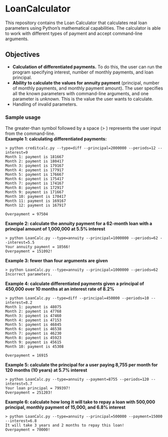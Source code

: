 # LoanCalculator
This repository contains the Loan Calculator that calculates real loan parameters using Python’s mathematical capabilities. 
The calculator is able to work with different types of payment and accept command-line arguments.

## Objectives
- **Calculation of differentiated payments.** To do this, the user can run the program specifying interest, number of monthly payments, and loan principal.
- **Ability to calculate the values for annuity payment** (principal, number of monthly payments, and monthly payment amount). The user specifies all the known parameters with command-line arguments, and one parameter is unknown. This is the value the user wants to calculate.
- Handling of invalid parameters.

### Sample usage
The greater-than symbol followed by a space (> ) represents the user input from the command-line. \
**Example 1: calculating differentiated payments:**
```
> python creditcalc.py --type=diff --principal=2000000 --periods=12 --interest=9
Month 1: payment is 181667
Month 2: payment is 180417
Month 3: payment is 179167
Month 4: payment is 177917
Month 5: payment is 176667
Month 6: payment is 175417
Month 7: payment is 174167
Month 8: payment is 172917
Month 9: payment is 171667
Month 10: payment is 170417
Month 11: payment is 169167
Month 12: payment is 167917

Overpayment = 97504
```
**Example 2: calculate the annuity payment for a 62-month loan with a principal amount of 1,000,000 at 5.5% interest**
```
> python LoanCalc.py --type=annuity --principal=1000000 --periods=62 --interest=5.5
Your annuity payment = 18566!
Overpayment = 151092!
```
**Example 3: fewer than four arguments are given**
```
> python LoanCalc.py --type=annuity --principal=1000000 --periods=62
Incorrect parameters.
```
**Example 4: calculate differentiated payments given a principal of 450,000 over 10 months at an interest rate of 8.2%**
```
> python LoanCalc.py --type=diff --principal=450000 --periods=10 --interest=8.2
Month 1: payment is 48075
Month 2: payment is 47768
Month 3: payment is 47460
Month 4: payment is 47153
Month 5: payment is 46845
Month 6: payment is 46538
Month 7: payment is 46230
Month 8: payment is 45923
Month 9: payment is 45615
Month 10: payment is 45308

Overpayment = 16915
```
**Example 5: calculate the principal for a user paying 8,755 per month for 120 months (10 years) at 5.7% interest**
```
> python LoanCalc.py --type=annuity --payment=8755 --periods=120 --interest=5.7
Your loan principal = 799397!
Overpayment = 251203!
```
**Example 6: calculate how long it will take to repay a loan with 500,000 principal, monthly payment of 15,000, and 6.8% interest**
```
> python LoanCalc.py --type=annuity --principal=500000 --payment=15000 --interest=6.8
It will take 3 years and 2 months to repay this loan!
Overpayment = 70000!
```

